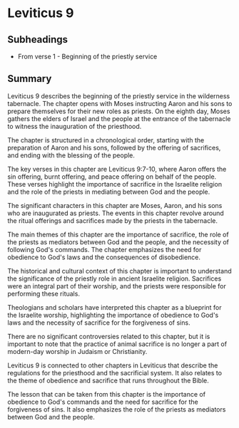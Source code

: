 # Leviticus 9

## Subheadings

* From verse 1 - Beginning of the priestly service

## Summary

Leviticus 9 describes the beginning of the priestly service in the wilderness tabernacle. The chapter opens with Moses instructing Aaron and his sons to prepare themselves for their new roles as priests. On the eighth day, Moses gathers the elders of Israel and the people at the entrance of the tabernacle to witness the inauguration of the priesthood.

The chapter is structured in a chronological order, starting with the preparation of Aaron and his sons, followed by the offering of sacrifices, and ending with the blessing of the people.

The key verses in this chapter are Leviticus 9:7-10, where Aaron offers the sin offering, burnt offering, and peace offering on behalf of the people. These verses highlight the importance of sacrifice in the Israelite religion and the role of the priests in mediating between God and the people.

The significant characters in this chapter are Moses, Aaron, and his sons who are inaugurated as priests. The events in this chapter revolve around the ritual offerings and sacrifices made by the priests in the tabernacle.

The main themes of this chapter are the importance of sacrifice, the role of the priests as mediators between God and the people, and the necessity of following God's commands. The chapter emphasizes the need for obedience to God's laws and the consequences of disobedience.

The historical and cultural context of this chapter is important to understand the significance of the priestly role in ancient Israelite religion. Sacrifices were an integral part of their worship, and the priests were responsible for performing these rituals.

Theologians and scholars have interpreted this chapter as a blueprint for the Israelite worship, highlighting the importance of obedience to God's laws and the necessity of sacrifice for the forgiveness of sins.

There are no significant controversies related to this chapter, but it is important to note that the practice of animal sacrifice is no longer a part of modern-day worship in Judaism or Christianity.

Leviticus 9 is connected to other chapters in Leviticus that describe the regulations for the priesthood and the sacrificial system. It also relates to the theme of obedience and sacrifice that runs throughout the Bible.

The lesson that can be taken from this chapter is the importance of obedience to God's commands and the need for sacrifice for the forgiveness of sins. It also emphasizes the role of the priests as mediators between God and the people.